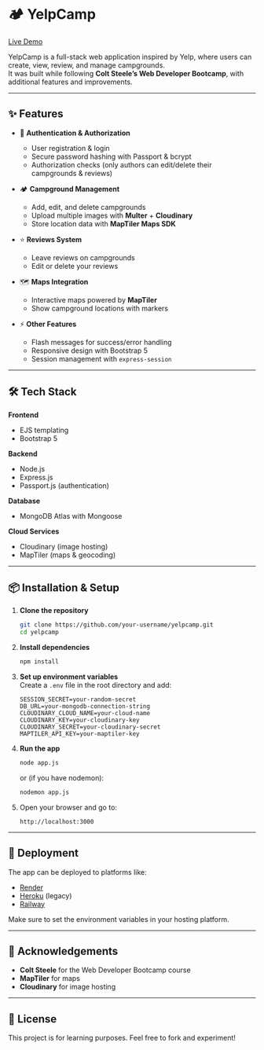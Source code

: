 # 🏕️ YelpCamp
[Live Demo](https://yelpcamp-wvky.onrender.com/)

YelpCamp is a full-stack web application inspired by Yelp, where users can create, view, review, and manage campgrounds.  
It was built while following **Colt Steele’s Web Developer Bootcamp**, with additional features and improvements.

---

## ✨ Features

- 🔑 **Authentication & Authorization**
  - User registration & login
  - Secure password hashing with Passport & bcrypt
  - Authorization checks (only authors can edit/delete their campgrounds & reviews)

- 🏕️ **Campground Management**
  - Add, edit, and delete campgrounds
  - Upload multiple images with **Multer** + **Cloudinary**
  - Store location data with **MapTiler Maps SDK**

- ⭐ **Reviews System**
  - Leave reviews on campgrounds
  - Edit or delete your reviews

- 🗺️ **Maps Integration**
  - Interactive maps powered by **MapTiler**
  - Show campground locations with markers

- ⚡ **Other Features**
  - Flash messages for success/error handling
  - Responsive design with Bootstrap 5
  - Session management with `express-session`

---

## 🛠️ Tech Stack

**Frontend**
- EJS templating
- Bootstrap 5

**Backend**
- Node.js
- Express.js
- Passport.js (authentication)

**Database**
- MongoDB Atlas with Mongoose

**Cloud Services**
- Cloudinary (image hosting)
- MapTiler (maps & geocoding)

---

## 📦 Installation & Setup

1. **Clone the repository**
   ```bash
   git clone https://github.com/your-username/yelpcamp.git
   cd yelpcamp
   ```

2. **Install dependencies**
   ```bash
   npm install
   ```

3. **Set up environment variables**  
   Create a `.env` file in the root directory and add:
   ```env
   SESSION_SECRET=your-random-secret
   DB_URL=your-mongodb-connection-string
   CLOUDINARY_CLOUD_NAME=your-cloud-name
   CLOUDINARY_KEY=your-cloudinary-key
   CLOUDINARY_SECRET=your-cloudinary-secret
   MAPTILER_API_KEY=your-maptiler-key
   ```

4. **Run the app**
   ```bash
   node app.js
   ```
   or (if you have nodemon):
   ```bash
   nodemon app.js
   ```

5. Open your browser and go to:
   ```
   http://localhost:3000
   ```

---

## 🚀 Deployment

The app can be deployed to platforms like:
- [Render](https://render.com/)
- [Heroku](https://heroku.com/) (legacy)
- [Railway](https://railway.app/)

Make sure to set the environment variables in your hosting platform.

---

## 🙌 Acknowledgements

- **Colt Steele** for the Web Developer Bootcamp course  
- **MapTiler** for maps  
- **Cloudinary** for image hosting  

---

## 📄 License

This project is for learning purposes. Feel free to fork and experiment!
